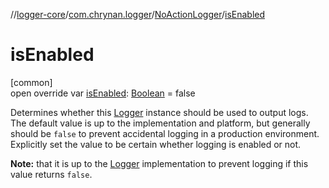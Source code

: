 //[logger-core](../../../index.md)/[com.chrynan.logger](../index.md)/[NoActionLogger](index.md)/[isEnabled](is-enabled.md)

# isEnabled

[common]\
open override var [isEnabled](is-enabled.md): [Boolean](https://kotlinlang.org/api/latest/jvm/stdlib/kotlin/-boolean/index.html) = false

Determines whether this [Logger](../-logger/index.md) instance should be used to output logs. The default value is up to the implementation and platform, but generally should be `false` to prevent accidental logging in a production environment. Explicitly set the value to be certain whether logging is enabled or not.

**Note:** that it is up to the [Logger](../-logger/index.md) implementation to prevent logging if this value returns `false`.

